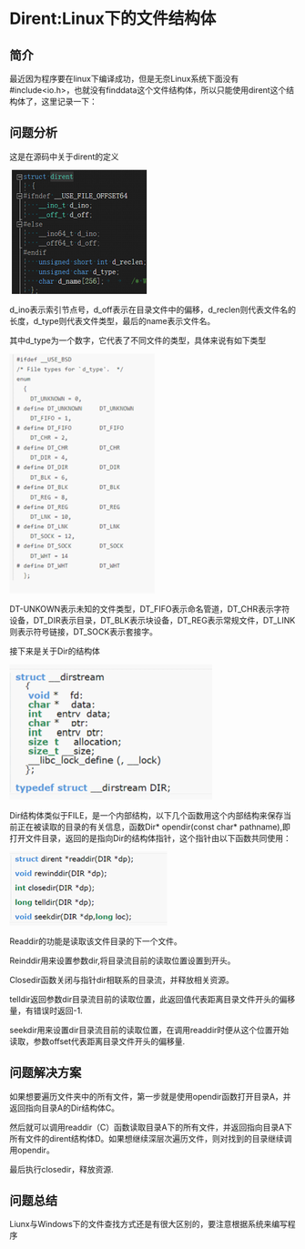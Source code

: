 # Dirent:Linux下的文件结构体

## 简介

 最近因为程序要在linux下编译成功，但是无奈Linux系统下面没有#include<io.h>，也就没有finddata这个文件结构体，所以只能使用dirent这个结构体了，这里记录一下：

## 问题分析

  这是在源码中关于dirent的定义

​    ![img](DirentLinux下的文件结构体.assets/wps_clip_image-32245.png)

d_ino表示索引节点号，d_off表示在目录文件中的偏移，d_reclen则代表文件名的长度，d_type则代表文件类型，最后的name表示文件名。

其中d_type为一个数字，它代表了不同文件的类型，具体来说有如下类型

 

 ![img](DirentLinux下的文件结构体.assets/wps_clip_image-32466.png)

DT-UNKOWN表示未知的文件类型，DT_FIFO表示命名管道，DT_CHR表示字符设备，DT_DIR表示目录，DT_BLK表示块设备，DT_REG表示常规文件，DT_LINK则表示符号链接，DT_SOCK表示套接字。

 接下来是关于Dir的结构体

![img](DirentLinux下的文件结构体.assets/wps_clip_image-18719.png)

Dir结构体类似于FILE，是一个内部结构，以下几个函数用这个内部结构来保存当前正在被读取的目录的有关信息，函数Dir* opendir(const char* pathname),即打开文件目录，返回的是指向Dir的结构体指针，这个指针由以下函数共同使用：

![img](DirentLinux下的文件结构体.assets/wps_clip_image-11062.png)

Readdir的功能是读取该文件目录的下一个文件。

Reinddir用来设置参数dir,将目录流目前的读取位置设置到开头。

Closedir函数关闭与指针dir相联系的目录流，并释放相关资源。

telldir返回参数dir目录流目前的读取位置，此返回值代表距离目录文件开头的偏移量，有错误时返回-1.

seekdir用来设置dir目录流目前的读取位置，在调用readdir时便从这个位置开始读取，参数offset代表距离目录文件开头的偏移量.

## 问题解决方案

 如果想要遍历文件夹中的所有文件，第一步就是使用opendir函数打开目录A，并返回指向目录A的Dir结构体C。

 然后就可以调用readdir（C）函数读取目录A下的所有文件，并返回指向目录A下所有文件的dirent结构体D。如果想继续深层次遍历文件，则对找到的目录继续调用opendir。

 最后执行closedir，释放资源.

## 问题总结

Liunx与Windows下的文件查找方式还是有很大区别的，要注意根据系统来编写程序



